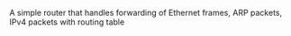 A simple router that handles forwarding of Ethernet frames, ARP packets, IPv4 packets with routing table
